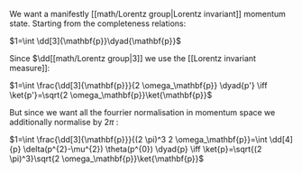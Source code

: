 ---
---

We want a manifestly [[math/Lorentz group|Lorentz invariant]] momentum state. Starting from the completeness relations:

$1=\int \dd[3]{\mathbf{p}}\dyad{\mathbf{p}}$

Since $\dd[[math/Lorentz group|3]] we use the [[Lorentz invariant measure]]:

$1=\int \frac{\dd[3]{\mathbf{p}}}{2 \omega_\mathbf{p}} \dyad{p'} \iff \ket{p'}=\sqrt{2 \omega_\mathbf{p}}\ket{\mathbf{p}}$

But since we want all the fourrier normalisation in momentum space we additionally normalise by $2 \pi$ :

$1=\int \frac{\dd[3]{\mathbf{p}}}{(2 \pi)^3 2 \omega_\mathbf{p}}=\int \dd[4]{p} \delta(p^{2}-\mu^{2}) \theta(p^{0}) \dyad{p} \iff \ket{p}=\sqrt{(2 \pi)^3}\sqrt{2 \omega_\mathbf{p}}\ket{\mathbf{p}}$
